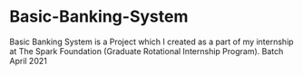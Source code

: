 # Basic-Banking-System
Basic Banking System is a Project which I created as a part of my internship at The Spark Foundation (Graduate Rotational Internship Program). Batch April 2021


